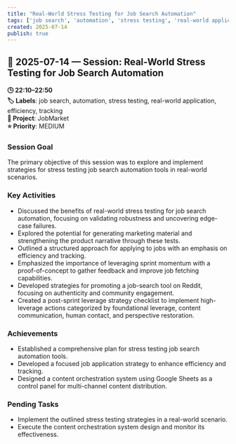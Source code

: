 ```yaml
---
title: "Real-World Stress Testing for Job Search Automation"
tags: ['job search', 'automation', 'stress testing', 'real-world application', 'efficiency', 'tracking']
created: 2025-07-14
publish: true
---
```


## 📅 2025-07-14 — Session: Real-World Stress Testing for Job Search Automation

**🕒 22:10–22:50**  
**🏷️ Labels**: job search, automation, stress testing, real-world application, efficiency, tracking  
**📂 Project**: JobMarket  
**⭐ Priority**: MEDIUM  


### Session Goal
The primary objective of this session was to explore and implement strategies for stress testing job search automation tools in real-world scenarios.

### Key Activities
- Discussed the benefits of real-world stress testing for job search automation, focusing on validating robustness and uncovering edge-case failures.
- Explored the potential for generating marketing material and strengthening the product narrative through these tests.
- Outlined a structured approach for applying to jobs with an emphasis on efficiency and tracking.
- Emphasized the importance of leveraging sprint momentum with a proof-of-concept to gather feedback and improve job fetching capabilities.
- Developed strategies for promoting a job-search tool on Reddit, focusing on authenticity and community engagement.
- Created a post-sprint leverage strategy checklist to implement high-leverage actions categorized by foundational leverage, content communication, human contact, and perspective restoration.

### Achievements
- Established a comprehensive plan for stress testing job search automation tools.
- Developed a focused job application strategy to enhance efficiency and tracking.
- Designed a content orchestration system using Google Sheets as a control panel for multi-channel content distribution.

### Pending Tasks
- Implement the outlined stress testing strategies in a real-world scenario.
- Execute the content orchestration system design and monitor its effectiveness.
